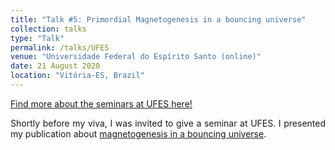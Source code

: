 ```yaml
---
title: "Talk #5: Primordial Magnetogenesis in a bouncing universe"
collection: talks
type: "Talk"
permalink: /talks/UFES
venue: "Universidade Federal do Espírito Santo (online)"
date: 21 August 2020
location: "Vitória-ES, Brazil"
---
```


<style>
body {
text-align: justify}
</style>

[Find more about the seminars at UFES here!](https://www.cosmo-ufes.org/seminars.html)

Shortly before my viva, I was invited to give a seminar at UFES. I presented my publication about [magnetogenesis in a bouncing universe](/publications/magnetoBounceDust). 

